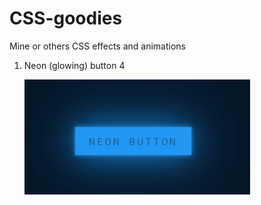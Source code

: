 # CSS-goodies
Mine or others CSS effects and animations 
1. Neon (glowing) button
4 <p><img src="Neon Button/neon.png" /></p>

